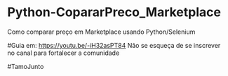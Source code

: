 # Python-CopararPreco_Marketplace
Como comparar preço em Marketplace usando Python/Selenium

#Guia em: https://youtu.be/-iH32asPT84
Não se esqueça de se inscrever no canal para fortalecer a comunidade

#TamoJunto
